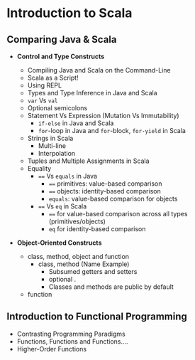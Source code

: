 # Introduction to Scala

## Comparing Java & Scala
* **Control and Type Constructs**
    * Compiling Java and Scala on the Command-Line
    * Scala as a Script!
    * Using REPL
    * Types and Type Inference in Java and Scala
    * ```var``` Vs ```val```
    * Optional semicolons
    * Statement Vs Expression (Mutation Vs Immutability)
        * ```if-else``` in Java and Scala
        * ```for```-loop in Java and ```for```-block, ```for-yield``` in Scala
    * Strings in Scala
        * Multi-line
        * Interpolation
    * Tuples and Multiple Assignments in Scala
    * Equality
        * `==` Vs `equals` in Java
            * `==` primitives: value-based comparison
            * `==` objects: identity-based comparison
            * `equals`: value-based comparison for objects
        * `==` Vs `eq` in Scala
            * `==` for value-based comparison across all types (primitives/objects)
            * `eq` for identity-based comparison

* **Object-Oriented Constructs**
    * class, method, object and function
        * class, method (Name Example)
            * Subsumed getters and setters
            * optional .
            * Classes and methods are public by default 
    * function 

## Introduction to Functional Programming
* Contrasting Programming Paradigms
* Functions, Functions and Functions....
* Higher-Order Functions